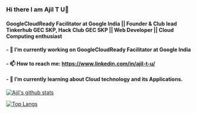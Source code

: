 ### Hi there I am Ajil T U👋
#### GoogleCloudReady Facilitator at Google India || Founder & Club lead Tinkerhub GEC SKP, Hack Club GEC SKP || Web Developer || Cloud Computing enthusiast
#### - 🔭 I’m currently working on GoogleCloudReady Facilitator at Google India
#### - 📫 How to reach me: https://www.linkedin.com/in/ajil-t-u/
#### - 🌱 I’m currently learning about Cloud technology and its Applications.

[![Ajil's github stats](https://github-readme-stats.vercel.app/api?username=Ajil5467&count_private=true&show_icons=true&theme=radical)](https://github.com/Ajil5467/github-readme-stats)

[![Top Langs](https://github-readme-stats.vercel.app/api/top-langs/?username=Ajil5467&layout=compact)](https://github.com/anuraghazra/github-readme-stats)


<!--
**Ajil5467/Ajil5467** is a ✨ _special_ ✨ repository because its `README.md` (this file) appears on your GitHub profile.

Here are some ideas to get you started:

- 🔭 I’m currently working on ...
- 🌱 I’m currently learning ...
- 👯 I’m looking to collaborate on ...
- 🤔 I’m looking for help with ...
- 💬 Ask me about ...
- 📫 How to reach me: ...
- 😄 Pronouns: ...
- ⚡ Fun fact: ...
-->
